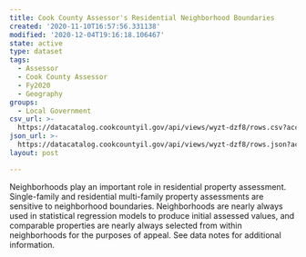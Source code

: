 ```yaml
---
title: Cook County Assessor's Residential Neighborhood Boundaries
created: '2020-11-10T16:57:56.331138'
modified: '2020-12-04T19:16:18.106467'
state: active
type: dataset
tags:
  - Assessor
  - Cook County Assessor
  - Fy2020
  - Geography
groups:
  - Local Government
csv_url: >-
  https://datacatalog.cookcountyil.gov/api/views/wyzt-dzf8/rows.csv?accessType=DOWNLOAD
json_url: >-
  https://datacatalog.cookcountyil.gov/api/views/wyzt-dzf8/rows.json?accessType=DOWNLOAD
layout: post

---
```

Neighborhoods play an important role in residential property assessment. Single-family and residential multi-family property assessments are sensitive to neighborhood boundaries. Neighborhoods are nearly always used in statistical regression models to produce initial assessed values, and comparable properties are nearly always selected from within neighborhoods for the purposes of appeal. See data notes for additional information.
